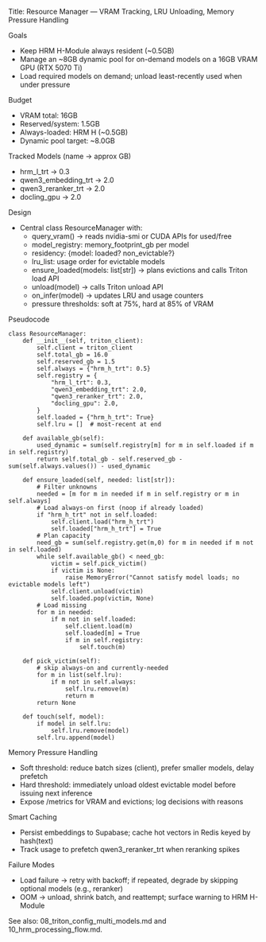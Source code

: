Title: Resource Manager — VRAM Tracking, LRU Unloading, Memory Pressure Handling

Goals
- Keep HRM H-Module always resident (~0.5GB)
- Manage an ~8GB dynamic pool for on-demand models on a 16GB VRAM GPU (RTX 5070 Ti)
- Load required models on demand; unload least-recently used when under pressure

Budget
- VRAM total: 16GB
- Reserved/system: 1.5GB
- Always-loaded: HRM H (~0.5GB)
- Dynamic pool target: ~8.0GB

Tracked Models (name → approx GB)
- hrm_l_trt → 0.3
- qwen3_embedding_trt → 2.0
- qwen3_reranker_trt → 2.0
- docling_gpu → 2.0

Design
- Central class ResourceManager with:
  - query_vram() → reads nvidia-smi or CUDA APIs for used/free
  - model_registry: memory_footprint_gb per model
  - residency: {model: loaded? non_evictable?}
  - lru_list: usage order for evictable models
  - ensure_loaded(models: list[str]) → plans evictions and calls Triton load API
  - unload(model) → calls Triton unload API
  - on_infer(model) → updates LRU and usage counters
  - pressure thresholds: soft at 75%, hard at 85% of VRAM

Pseudocode
```
class ResourceManager:
    def __init__(self, triton_client):
        self.client = triton_client
        self.total_gb = 16.0
        self.reserved_gb = 1.5
        self.always = {"hrm_h_trt": 0.5}
        self.registry = {
            "hrm_l_trt": 0.3,
            "qwen3_embedding_trt": 2.0,
            "qwen3_reranker_trt": 2.0,
            "docling_gpu": 2.0,
        }
        self.loaded = {"hrm_h_trt": True}
        self.lru = []  # most-recent at end

    def available_gb(self):
        used_dynamic = sum(self.registry[m] for m in self.loaded if m in self.registry)
        return self.total_gb - self.reserved_gb - sum(self.always.values()) - used_dynamic

    def ensure_loaded(self, needed: list[str]):
        # Filter unknowns
        needed = [m for m in needed if m in self.registry or m in self.always]
        # Load always-on first (noop if already loaded)
        if "hrm_h_trt" not in self.loaded:
            self.client.load("hrm_h_trt")
            self.loaded["hrm_h_trt"] = True
        # Plan capacity
        need_gb = sum(self.registry.get(m,0) for m in needed if m not in self.loaded)
        while self.available_gb() < need_gb:
            victim = self.pick_victim()
            if victim is None:
                raise MemoryError("Cannot satisfy model loads; no evictable models left")
            self.client.unload(victim)
            self.loaded.pop(victim, None)
        # Load missing
        for m in needed:
            if m not in self.loaded:
                self.client.load(m)
                self.loaded[m] = True
                if m in self.registry:
                    self.touch(m)

    def pick_victim(self):
        # skip always-on and currently-needed
        for m in list(self.lru):
            if m not in self.always:
                self.lru.remove(m)
                return m
        return None

    def touch(self, model):
        if model in self.lru:
            self.lru.remove(model)
        self.lru.append(model)
```

Memory Pressure Handling
- Soft threshold: reduce batch sizes (client), prefer smaller models, delay prefetch
- Hard threshold: immediately unload oldest evictable model before issuing next inference
- Expose /metrics for VRAM and evictions; log decisions with reasons

Smart Caching
- Persist embeddings to Supabase; cache hot vectors in Redis keyed by hash(text)
- Track usage to prefetch qwen3_reranker_trt when reranking spikes

Failure Modes
- Load failure → retry with backoff; if repeated, degrade by skipping optional models (e.g., reranker)
- OOM → unload, shrink batch, and reattempt; surface warning to HRM H-Module

See also: 08_triton_config_multi_models.md and 10_hrm_processing_flow.md.

